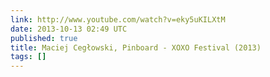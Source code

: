 ```yaml
---
link: http://www.youtube.com/watch?v=eky5uKILXtM
date: 2013-10-13 02:49 UTC
published: true
title: Maciej Cegłowski, Pinboard - XOXO Festival (2013)
tags: []
---
```



